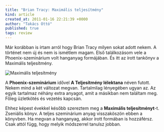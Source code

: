 ```yaml
---
title: "Brian Tracy: Maximális teljesítmény"
kind: article
created_at: 2011-01-16 22:21:39 +0000
author: "Takács Ottó"
published: true
tags: review
---
```

Már korábban is írtam arról hogy Brian Tracy milyen sokat adott nekem. A történet nem új és nem is ismétlem magam. Első találkozásom vele a Phoenix-szeminárium volt hanganyag formájában. És itt az írott tankönyv a Maximális teljesítmény.

![Maximális teljesítmény](http://assets1.moly.hu/system/covers/normal/covers_28799.jpg)

A __Phoenix-szeminárium__ idővel __A Teljesítmény lélektana__ néven futott. Nekem mind a két változat megvan. Tartalmilag lényegében ugyan az. Az egyik tartalmaz néhány extra anyagot, amit a másikban nem találtam meg. Főleg üzletkötés és vezetés kapcsán.

Ehhez képest évekkel később szereztem meg a __Maximális teljesítményt__-t. Zseniális könyv. A teljes szeminárium anyag visszaköszön ebben a könyvben. Ha megvan a hanganyag, akkor írott formában is hozzáférsz. Csak attól függ, hogy melyik módszerrel tanulsz jobban.

<!--break-->

<div class='old-comments'></div>